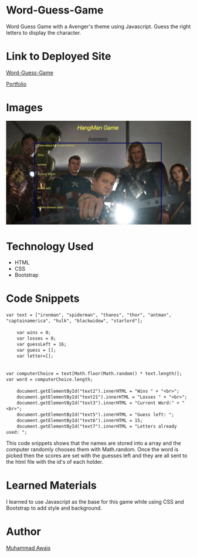 # Word-Guess-Game
Word Guess Game with a Avenger's theme using Javascript. Guess the right letters to display the character. 

# Link to Deployed Site

[Word-Guess-Game](https://mawais54013.github.io/Word-Guess-Game/)

[Portfolio](https://mawais54013.github.io/New-Portfolio/)

# Images
![Game](assets/images/screen1.png)

# Technology Used 
- HTML
- CSS
- Bootstrap

# Code Snippets
```
var text = ["ironman", "spiderman", "thanos", "thor", "antman", "captainamerica", "hulk", "blackwidow", "starlord"];

    var wins = 0;
    var losses = 0;
    var guessLeft = 16;
    var guess = [];
    var letter=[];


var computerChoice = text[Math.floor(Math.random() * text.length)];
var word = computerChoice.length;

    document.getElementById("text2").innerHTML = "Wins " + "<br>";
    document.getElementById("text21").innerHTML = "Losses " + "<br>";
    document.getElementById("text3").innerHTML = "Current Word:" + "<br>";
    document.getElementById("text5").innerHTML = "Guess left: ";
    document.getElementById("text6").innerHTML = 15;
    document.getElementById("text7").innerHTML = "Letters already used: ";
```

This code snippets shows that the names are stored into a array and the computer randomly chooses them with Math.random. Once the word is picked then the scores are set with the guesses left and they are all sent to the html file with the id's of each holder. 
# Learned Materials
I learned to use Javascript as the base for this game while using CSS and Bootstrap to add style and background.

# Author
[Muhammad Awais](https://github.com/mawais54013/Bootstrap-Portfolio)
